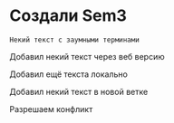 # Создали Sem3

````
Некий текст с заумными терминами
````
Добавил некий текст через веб версию

Добавил ещё текста локально

Добавил некий текст в новой ветке

Разрешаем конфликт
